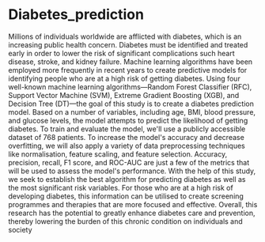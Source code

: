 # Diabetes_prediction
Millions of individuals worldwide are afflicted with diabetes, which is an increasing public health 
concern. Diabetes must be identified and treated early in order to lower the risk of significant 
complications such heart disease, stroke, and kidney failure. Machine learning algorithms have been 
employed more frequently in recent years to create predictive models for identifying people who are at 
a high risk of getting diabetes. 
Using four well-known machine learning algorithms—Random Forest Classifier (RFC), Support Vector 
Machine (SVM), Extreme Gradient Boosting (XGB), and Decision Tree (DT)—the goal of this study 
is to create a diabetes prediction model. Based on a number of variables, including age, BMI, blood 
pressure, and glucose levels, the model attempts to predict the likelihood of getting diabetes. 
To train and evaluate the model, we'll use a publicly accessible dataset of 768 patients. To increase the 
model's accuracy and decrease overfitting, we will also apply a variety of data preprocessing techniques 
like normalisation, feature scaling, and feature selection. Accuracy, precision, recall, F1 score, and 
ROC-AUC are just a few of the metrics that will be used to assess the model's performance. 
With the help of this study, we seek to establish the best algorithm for predicting diabetes as well as the 
most significant risk variables. For those who are at a high risk of developing diabetes, this information 
can be utilised to create screening programmes and therapies that are more focused and effective. 
Overall, this research has the potential to greatly enhance diabetes care and prevention, thereby lowering 
the burden of this chronic condition on individuals and society

